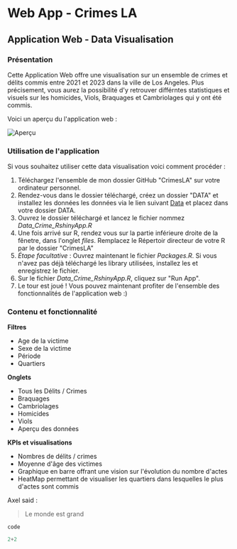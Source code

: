 # Web App - Crimes LA 

## Application Web - Data Visualisation 

### Présentation 
Cette Application Web offre une visualisation sur un ensemble de crimes et délits commis entre 2021 et 2023 dans la ville de Los Angeles. 
Plus précisement, vous aurez la possibilité d'y retrouver différntes statistiques et visuels sur les homicides, Viols, Braquages et Cambriolages qui y ont été commis.

Voici un aperçu du l'application web :

![Aperçu](https://i.imgur.com/c23eKhO.png)

### Utilisation de l'application 

Si vous souhaitez utiliser cette data visualisation voici comment procéder :

1. Téléchargez l'ensemble de mon dossier GitHub "CrimesLA" sur votre ordinateur personnel.
2. Rendez-vous dans le dossier téléchargé, créez un dossier "DATA" et installez les données les données via le lien suivant [Data](https://data.lacity.org/Public-Safety/Crime-Data-from-2020-to-Present/2nrs-mtv8) et placez dans votre dossier DATA.
3. Ouvrez le dossier téléchargé et lancez le fichier nommez *Data_Crime_RshinyApp.R* 
4. Une fois arrivé sur R, rendez vous sur la partie inférieure droite de la fênetre, dans l'onglet *files*. Remplacez le Répertoir directeur de votre R par le dossier "CrimesLA"
5. *Étape facultative* : Ouvrez maintenant le fichier *Packages.R*. Si vous n'avez pas déjà téléchargé les library utilisées, installez les et enregistrez le fichier.
6. Sur le fichier *Data_Crime_RshinyApp.R*, cliquez sur "Run App".
7. Le tour est joué ! Vous pouvez maintenant profiter de l'ensemble des fonctionnalités de l'application web :)

### Contenu et fonctionnalité

**Filtres**
- Age de la victime
- Sexe de la victime 
- Période 
- Quartiers

**Onglets**
- Tous les Délits / Crimes
- Braquages
- Cambriolages
- Homicides
- Viols
- Aperçu des données

**KPIs et visualisations**
- Nombres de délits / crimes
- Moyenne d'âge des victimes
- Graphique en barre offrant une vision sur l'évolution du nombre d'actes
- HeatMap permettant de visualiser les quartiers dans lesquelles le plus d'actes sont commis




Axel said :

> Le monde est grand

`code`

```python
2+2
```
